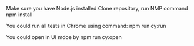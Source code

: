 Make sure you have Node.js installed
Clone repository, 
run NMP command npm install

You could run all tests in Chrome using command:
npm run cy:run 

You could open in UI mdoe by 
npm run cy:open 
